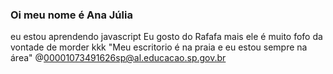 ### Oi meu nome é Ana Júlia
eu estou aprendendo javascript
Eu gosto do Rafafa mais ele é muito fofo da
vontade de morder kkk
"Meu escritorio é na praia e eu estou sempre na área"
@00001073491626sp@al.educacao.sp.gov.br
